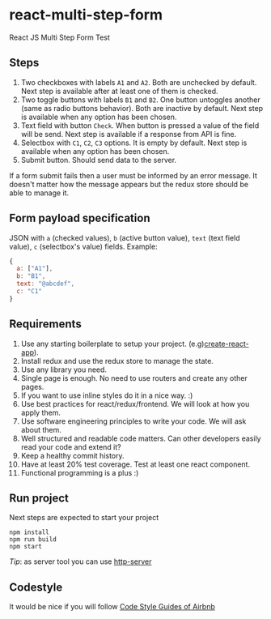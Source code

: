 # react-multi-step-form
React JS Multi Step Form Test

## Steps

1. Two checkboxes with labels `A1` and `A2`. Both are unchecked by default. Next step is available after at least one of them is checked.
2. Two toggle buttons with labels `B1` and `B2`. One button untoggles another (same as radio buttons behavior). Both are inactive by default. Next step is available when any option has been chosen.
3. Text field with button `Check`. When button is pressed a value of the field will be send. Next step is available if a response from API is fine.
4. Selectbox with `C1`, `C2`, `C3` options. It is empty by default. Next step is available when any option has been chosen.
5. Submit button. Should send data to the server.

If a form submit fails then a user must be informed by an error message. It doesn't matter how the message appears but the redux store should be able to manage it.

## Form payload specification

JSON with `a` (checked values), `b` (active button value), `text` (text field value), `c` (selectbox's value) fields.
Example:
```javascript
{
  a: ["A1"],
  b: "B1",
  text: "@abcdef",
  c: "C1"
}
```
## Requirements

1. Use any starting boilerplate to setup your project. (e.g)[create-react-app](https://github.com/facebookincubator/create-react-app#quick-overview)).
2. Install redux and use the redux store to manage the state.
3. Use any library you need.
4. Single page is enough. No need to use routers and create any other pages.
5. If you want to use inline styles do it in a nice way. :)
5. Use best practices for react/redux/frontend. We will look at how you apply them.
6. Use software engineering principles to write your code. We will ask about them.
7. Well structured and readable code matters. Can other developers easily read your code and extend it?
8. Keep a healthy commit history.
9. Have at least 20% test coverage. Test at least one react component.
10. Functional programming is a plus :)

## Run project

Next steps are expected to start your project

```
npm install
npm run build
npm start
```

_Tip_: as server tool you can use [http-server](https://www.npmjs.com/package/http-server)

## Codestyle

It would be nice if you will follow [Code Style Guides of Airbnb](https://github.com/airbnb/javascript)